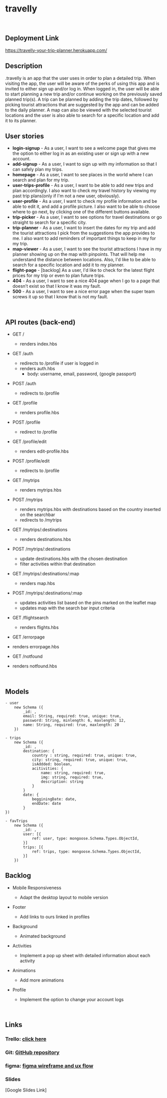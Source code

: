 # travelly
<br>

## Deployment Link ##
https://travelly-your-trip-planner.herokuapp.com/

## Description
.travelly is an app that the user uses in order to plan a detailed trip. When visiting the app, the user will be aware of the perks of using this app and is invited to either sign up and/or log in. When logged in, the user will be able to start planning a new trip and/or continue working on the previously saved planned trip(s). A trip can be planned by adding the trip dates, followed by picking tourist attractions that are suggested by the app and can be added to the daily planner. A map can also be viewed with the selected tourist locations and the user is also able to search for a specific location and add it to its planner. 
<br>

## User stories

- **login-signup** - As a user, I want to see a welcome page that gives me the option to either log in as an existing user or sign up with a new account.
- **add-signup** - As a user, I want to sign up with my information so that I can safely plan my trips.
- **homepage** - As a user, I want to see places in the world where I can search and plan for my trip.
- **user-trips-profile** - As a user, I want to be able to add new trips and plan accordingly. I also want to check my travel history by viewing my past trip plans(only if I'm not a new user, obviously).
- **user-profile** - As a user, I want to check my profile information and be able to edit it, and add a profile picture. I also want to be able to choose where to go next, by clicking one of the different buttons available.
- **trip-picker** - As a user, I want to see options for travel destinations or go straight to search for a specific city.
- **trip-planner** - As a user, I want to insert the dates for my trip and add the tourist attractions I pick from the suggestions the app provides to me. I also want to add reminders of important things to keep in my for my trip.
- **map-viewer** - As a user, I want to see the tourist attractions I have in my planner showing up on the map with pinpoints. That will help me understand the distance between locations. Also, I'd like to be able to search for a specific location and add it to my planner.
- **flight-page** - [backlog] As a user, I'd like to check for the latest flight prices for my trip or even to plan future trips.
- **404** - As a user, I want to see a nice 404 page when I go to a page that doesn’t exist so that I know it was my fault.
- **500** - As a user, I want to see a nice error page when the super team screws it up so that I know that is not my fault.

<br>

## API routes (back-end)

- GET / 
  - renders index.hbs

- GET /auth
  - redirects to /profile  if user is logged in
  - renders auth.hbs
      - body: username, email, password, (google passport)

- POST /auth
  - redirects to /profile

- GET /profile
  - renders profile.hbs
  
- POST /profile 
  - redirect to /profile
  
- GET /profile/edit
  - renders edit-profile.hbs
  
- POST /profile/edit
  - redirects to /profile

- GET /mytrips  
  - renders mytrips.hbs

- POST /mytrips
  - renders mytrips.hbs with destinations based on the country inserted on the searchbar
  - redirects to /mytrips 

- GET /mytrips/:destinations
  - renders destinations.hbs

- POST /mytrips/:destinations
  - update destinations.hbs with the chosen destination 
  - filter activities within that destination

- GET /mytrips/:destinations/:map
  - renders map.hbs

- POST /mytrips/:destinations/:map
  - updates activities list based on the pins marked on the leaflet map
  - updates map with the search bar input criteria

- GET /flightsearch
  - renders flights.hbs

- GET /errorpage
 - renders errorpage.hbs

- GET /notfound
 - renders notfound.hbs

<br>

## Models
 
    - user 
        new Schema ({
     	    _id: ,
     	    email: String, required: true, unique: true,
            password: String, minlength: 6, maxlength: 12,
     	    name: String, required: true, maxlength: 20
        })
    
    - trips
		new Schema ({
			_id: ,
			destination: {
                country : string, required: true, unique: true,
                city: string, required: true, unique: true,
                isAddded: boolean,
                acitivities: {
                    name: string, required: true,
                    img: string, required: true,
                    description: string                    
                }
            }
            date: {
                begginingDate: date,
                endDate: date
            }            
    })

    - favTrips 
        new Schema ({
     	    _id: ,
            user: [{
     	        ref: user, type: mongoose.Schema.Types.ObjectId,
            }]
            trips: [{
                ref: trips, type: mongoose.Schema.Types.ObjectId,
            }]            
        })
    

## Backlog

 - Mobile Responsiveness
    - Adapt the desktop layout to mobile version 
    
 - Footer
    - Add links to ours linked in profiles
    
 - Background
    - Animated background
    
 - Activities
    - Implement a pop up sheet with detailed information about each activity

 - Animations
    - Add more animations

 - Profile
    - Implement the option to change your account logs
    
<br>

## Links

### Trello: [click here](https://trello.com/b/gZUq22Ry/kanban-to-dos)

### Git: [GitHub repository](https://github.com/mariorui97/travelly) 

### figma: [figma wireframe and ux flow](https://www.figma.com/file/UVGJmAEJcFodWOTMGN3DAA/Untitled?node-id=0%3A1)

### Slides
[Google Slides Link]
